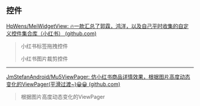 

## 控件

[HpWens/MeiWidgetView: 🔥一款汇总了郭霖，鸿洋，以及自己平时收集的自定义控件集合库（小红书） (github.com)](https://github.com/HpWens/MeiWidgetView)

> 小红书标签拖拽控件
>
> 小红书图片裁剪控件

------

[JmStefanAndroid/Mu5ViewPager: 仿小红书商品详情效果，根据图片高度动态变化的ViewPager(平滑过渡~)😀😀 (github.com)](https://github.com/JmStefanAndroid/Mu5ViewPager)

> 根据图片高度动态变化的ViewPager